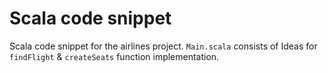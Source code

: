 # Scala code snippet

Scala code snippet for the airlines project. `Main.scala` consists of Ideas for `findFlight` & `createSeats` function implementation.